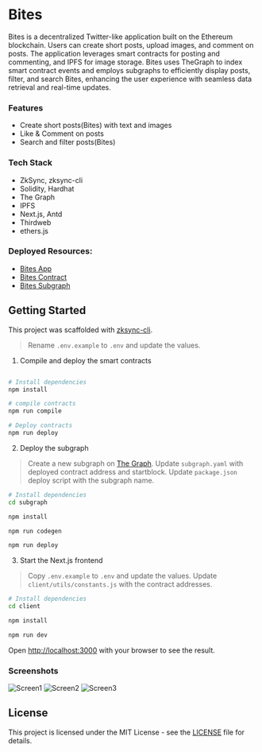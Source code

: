 # Bites

Bites is a decentralized Twitter-like application built on the Ethereum blockchain. Users can create short posts, upload images, and comment on posts. The application leverages smart contracts for posting and commenting, and IPFS for image storage. Bites uses TheGraph to index smart contract events and employs subgraphs to efficiently display posts, filter, and search Bites, enhancing the user experience with seamless data retrieval and real-time updates.

### Features

- Create short posts(Bites) with text and images
- Like & Comment on posts
- Search and filter posts(Bites)

### Tech Stack

- ZkSync, zksync-cli
- Solidity, Hardhat
- The Graph
- IPFS
- Next.js, Antd
- Thirdweb
- ethers.js

### Deployed Resources:

- [Bites App](https://bites-xi.vercel.app/)
- [Bites Contract](https://sepolia.explorer.zksync.io/address/0x8e1f23171375BC3f2DfF19f8F0F1f4a93451CB74)
- [Bites Subgraph](https://api.studio.thegraph.com/proxy/18583/zk-bites/version/latest)

## Getting Started

This project was scaffolded with [zksync-cli](https://github.com/matter-labs/zksync-cli).

> Rename `.env.example` to `.env` and update the values.

1. Compile and deploy the smart contracts

```bash

# Install dependencies
npm install

# compile contracts
npm run compile

# Deploy contracts
npm run deploy
```

2. Deploy the subgraph

> Create a new subgraph on [The Graph](https://thegraph.com/studio). Update `subgraph.yaml` with deployed contract address and startblock. Update `package.json` deploy script with the subgraph name.

```bash
# Install dependencies
cd subgraph

npm install

npm run codegen

npm run deploy
```

3. Start the Next.js frontend

> Copy `.env.example` to `.env` and update the values. Update `client/utils/constants.js` with the contract addresses.

```bash
# Install dependencies
cd client

npm install

npm run dev
```

Open [http://localhost:3000](http://localhost:3000) with your browser to see the result.

### Screenshots

![Screen1](https://github.com/user-attachments/assets/26da483f-7150-40e7-a3bb-2208283a06c0)
![Screen2](https://github.com/user-attachments/assets/1d7c9124-9266-44b2-b530-5217128255bd)
![Screen3](https://github.com/user-attachments/assets/e34ddfe9-6a99-4d53-82c3-4cab59c3d519)

## License

This project is licensed under the MIT License - see the [LICENSE](LICENSE) file for details.
